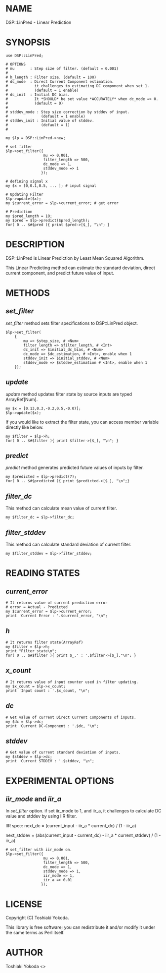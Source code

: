 # NAME

DSP::LinPred - Linear Prediction

# SYNOPSIS

    use DSP::LinPred;

    # OPTIONS
    # mu       : Step size of filter. (default = 0.001)
    #
    # h_length : Filter size. (default = 100)
    # dc_mode  : Direct Current Component estimation.
    #            it challenges to estimating DC component when set 1.
    #            (default = 1 enable)
    # dc_init  : Initial DC bias.
    #            It *SHOULD* be set value *ACCURATELY* when dc_mode => 0.
    #            (default = 0)
    #
    # stddev_mode : Step size correction by stddev of input.
    #               (default = 1 enable)
    # stddev_init : Initial value of stddev.
    #               (default = 1)
    #

    my $lp = DSP::LinPred->new;

    # set filter
    $lp->set_filter({
                     mu => 0.001,
                     filter_length => 500,
                     dc_mode => 1,
                     stddev_mode => 1
                    });

    # defining signal x
    my $x = [0,0.1,0.5, ... ]; # input signal

    # Updating Filter
    $lp->update($x);
    my $current_error = $lp->current_error; # get error

    # Prediction
    my $pred_length = 10;
    my $pred = $lp->predict($pred_length);
    for( 0 .. $#$pred ){ print $pred->[$_], "\n"; }

# DESCRIPTION

DSP::LinPred is Linear Prediction by Least Mean Squared Algorithm.

This Linear Predicting method can estimate the standard deviation, direct current component, and predict future value of input.

# METHODS

## _set\_filter_

_set\_filter_ method sets filter specifications to DSP::LinPred object.

    $lp->set_filter(
        {
            mu => $step_size, # <Num>
            filter_length => $filter_length, # <Int>
            dc_init => $initial_dc_bias, # <Num>
            dc_mode => $dc_estimation, # <Int>, enable when 1
            stddev_init => $initial_stddev, # <Num>
            stddev_mode => $stddev_estimation # <Int>, enable when 1
        });

## _update_

_update_ method updates filter state by source inputs are typed ArrayRef\[Num\].

    my $x = [0.13,0.3,-0.2,0.5,-0.07];
    $lp->update($x);

If you would like to extract the filter state, you can access member variable directly like below.

    my $filter = $lp->h;
    for( 0 .. $#$filter ){ print $filter->[$_], "\n"; }

## _predict_

_predict_ method generates predicted future values of inputs by filter.

    my $predicted = $lp->predict(7);
    for( 0 .. $#$predicted ){ print $predicted->[$_], "\n";}

## _filter\_dc_

This method can calculate mean value of current filter.

    my $filter_dc = $lp->filter_dc;

## _filter\_stddev_

This method can calculate standard deviation of current filter.

    my $filter_stddev = $lp->filter_stddev;

# READING STATES

## _current\_error_

    # It returns value of current prediction error
    # error = Actual - Predicted
    my $current_error = $lp->current_error;
    print 'Current Error : '.$current_error, "\n";

## _h_

    # It returns filter state(ArrayRef)
    my $filter = $lp->h;
    print "Filter state\n";
    for( 0 .. $#$filter ){ print $_.' : '.$filter->[$_],"\n"; }

## _x\_count_

    # It returns value of input counter used in filter updating.
    my $x_count = $lp->x_count;
    print 'Input count : '.$x_count, "\n";

## _dc_

    # Get value of current Direct Current Components of inputs.
    my $dc = $lp->dc;
    print 'Current DC-Component : '.$dc, "\n";

## _stddev_

    # Get value of current standard deviation of inputs.
    my $stddev = $lp->dc;
    print 'Current STDDEV : '.$stddev, "\n";

# EXPERIMENTAL OPTIONS

## _iir\_mode_ and _iir\_a_

In _set\_filter_ option.
if set iir\_mode to 1, and iir\_a, it challenges to calculate DC value and stddev by using IIR filter.

IIR spec: 
next\_dc = (current\_input - iir\_a \* current\_dc) / (1 - iir\_a)

next\_stddev = (abs(current\_input - current\_dc) - iir\_a \* current\_stddev) / (1 - iir\_a)

    # set_filter with iir_mode on.
    $lp->set_filter({
                     mu => 0.001,
                     filter_length => 500,
                     dc_mode => 1,
                     stddev_mode => 1,
                     iir_mode => 1,
                     iir_a => 0.01
                    });

# LICENSE

Copyright (C) Toshiaki Yokoda.

This library is free software; you can redistribute it and/or modify
it under the same terms as Perl itself.

# AUTHOR

Toshiaki Yokoda <>
